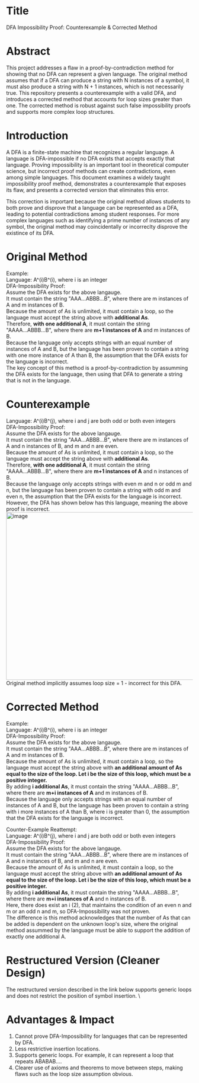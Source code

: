 # Title
DFA Impossibility Proof: Counterexample & Corrected Method

# Abstract
This project addresses a flaw in a proof-by-contradiction method for showing that no DFA can represent a given language. The original method assumes that if a DFA can produce a string with N instances of a symbol, it must also produce a string with N + 1 instances, which is not necessarily true. This repository presents a counterexample with a valid DFA, and introduces a corrected method that accounts for loop sizes greater than one. The corrected method is robust against such false impossibility proofs and supports more complex loop structures.

# Introduction
A DFA is a finite-state machine that recognizes a regular language. A language is DFA-impossible if no DFA exists that accepts exactly that language. Proving impossibility is an important tool in theoretical computer science, but incorrect proof methods can create contradictions, even among simple languages. This document examines a widely taught impossibility proof method, demonstrates a counterexample that exposes its flaw, and presents a corrected version that eliminates this error.

This correction is important because the original method allows students to both prove and disprove that a language can be represented as a DFA, leading to potential contradictions among student responses. For more complex languages such as identifying a prime number of instances of any symbol, the original method may coincidentally or incorreclty disprove the existince of its DFA. 

# Original Method
Example:\
Language: A^(i)B^(i), where i is an integer\
DFA-Impossibility Proof:\
Assume the DFA exists for the above langauge. \
It must contain the string "AAA...ABBB...B", where there are m instances of A and m instances of B. \
Because the amount of As is unlimited, it must contain a loop, so the language must accept the string above with **additional As**. \
Therefore, **with one additional A**, it must contain the string "AAAA...ABBB...B", where there are **m+1 instances of A** and m instances of B. \
Because the language only accepts strings with an equal number of instances of A and B, but the language has been proven to contain a string with one more instance of A than B, the assumption that the DFA exists for the language is incorrect. \
The key concept of this method is a proof-by-contradiction by assumming the DFA exists for the language, then using that DFA to generate a string that is not in the language. 

# Counterexample
Language: A^(i)B^(j), where i and j are both odd or both even integers\
DFA-Impossibility Proof:\
Assume the DFA exists for the above langauge. \
It must contain the string "AAA...ABBB...B", where there are m instances of A and n instances of B, and m and n are even. \
Because the amount of As is unlimited, it must contain a loop, so the language must accept the string above with **additional As**. \
Therefore, **with one additional A**, it must contain the string "AAAA...ABBB...B", where there are **m+1 instances of A** and n instances of B. \
Because the language only accepts strings with even m and n or odd m and n, but the language has been proven to contain a string with odd m and even n, the assumption that the DFA exists for the language is incorrect. \
However, the DFA has shown below has this language, meaning the above proof is incorrect. \
<img width="618" height="453" alt="image" src="https://github.com/user-attachments/assets/596aaa44-03dc-454e-926a-844ec4a56bca" />\
Original method implicitly assumes loop size = 1 - incorrect for this DFA.

# Corrected Method
Example:\
Language: A^(i)B^(i), where i is an integer\
DFA-Impossibility Proof:\
Assume the DFA exists for the above langauge. \
It must contain the string "AAA...ABBB...B", where there are m instances of A and m instances of B. \
Because the amount of As is unlimited, it must contain a loop, so the language must accept the string above with **an additional amount of As equal to the size of the loop. Let i be the size of this loop, which must be a positive integer.**\
By adding **i additional As**, it must contain the string "AAAA...ABBB...B", where there are **m+i instances of A** and m instances of B. \
Because the language only accepts strings with an equal number of instances of A and B, but the language has been proven to contain a string with i more instances of A than B, where i is greater than 0, the assumption that the DFA exists for the language is incorrect. 

Counter-Example Reattempt:\
Language: A^(i)B^(j), where i and j are both odd or both even integers\
DFA-Impossibility Proof:\
Assume the DFA exists for the above langauge. \
It must contain the string "AAA...ABBB...B", where there are m instances of A and n instances of B, and m and n are even. \
Because the amount of As is unlimited, it must contain a loop, so the language must accept the string above with **an additional amount of As equal to the size of the loop. Let i be the size of this loop, which must be a positive integer.**\
By adding **i additional As**, it must contain the string "AAAA...ABBB...B", where there are **m+i instances of A** and n instances of B. \
Here, there does exist an i (2), that maintains the condition of an even n and m or an odd n and m, so DFA-Impossibility was not proven. \
The difference is this method acknowledges that the number of As that can be added is dependent on the unknown loop's size, where the original method assummed by the language must be able to support the addition of exactly one additional A. 

# Restructured Version (Cleaner Design)
The restructured version described in the link below supports generic loops and does not restrict the position of symbol insertion. \
<Link to the separate file containing the “clean” fully-restructured method.>

# Advantages & Impact
1. Cannot prove DFA-Impossibility for languages that can be represented by DFA. 
2. Less restrictive insertion locations. 
3. Supports generic loops. For example, it can represent a loop that repeats ABABAB.... 
4. Clearer use of axioms and theorems to move between steps, making flaws such as the loop size assumption obvious. 
